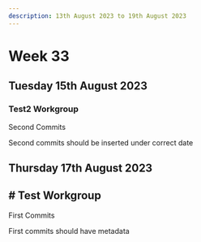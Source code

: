 ```yaml
---
description: 13th August 2023 to 19th August 2023
---
```


# Week 33

## Tuesday 15th August 2023

### Test2 Workgroup

Second Commits

Second commits should be inserted under correct date

## Thursday 17th August 2023
## # Test Workgroup

First Commits

First commits should have metadata